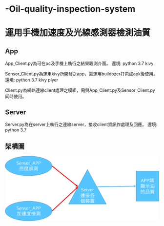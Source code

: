 # -Oil-quality-inspection-system

運用手機加速度及光線感測器檢測油質
==

App
--
  App_Client.py為可在pc及手機上執行之結果觀測介面。
  還境:
  python 3.7
  kivy
  
  Sensor_Client.py為運用kivy所開發之app，需運用buildozer打包成apk後使用。
  還境:
  python 3.7
  kivy
  plyer
  
  Client.py為網路連線client處理之模組，需與App_Client.py及Sensor_Client.py同時使用。
  
Server
--
  Server.py為在server上執行之連線server，接收cilent資訊作處理及回應。
  還境:
  python 3.7
  
架構圖
--
![image](架構圖.png)

